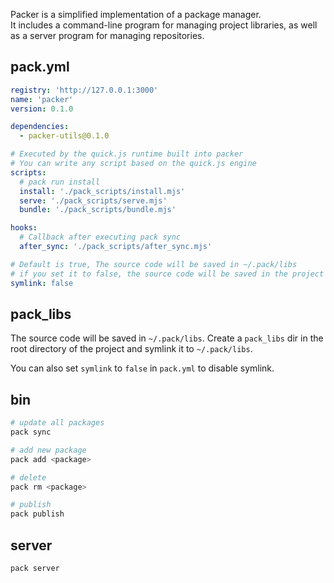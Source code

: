 Packer is a simplified implementation of a package manager.  
It includes a command-line program for managing project libraries, as well as a server program for managing repositories.  

## pack.yml
```yml
registry: 'http://127.0.0.1:3000'
name: 'packer'
version: 0.1.0

dependencies:
  - packer-utils@0.1.0

# Executed by the quick.js runtime built into packer
# You can write any script based on the quick.js engine
scripts:
  # pack run install
  install: './pack_scripts/install.mjs'
  serve: './pack_scripts/serve.mjs'
  bundle: './pack_scripts/bundle.mjs'

hooks:
  # Callback after executing pack sync
  after_sync: './pack_scripts/after_sync.mjs'

# Default is true, The source code will be saved in ~/.pack/libs
# if you set it to false, the source code will be saved in the project directory
symlink: false
```
## pack_libs
The source code will be saved in `~/.pack/libs`.
Create a `pack_libs` dir in the root directory of the project and symlink it to `~/.pack/libs`.

You can also set `symlink` to `false` in `pack.yml` to disable symlink.

## bin

```bash
# update all packages
pack sync

# add new package
pack add <package>

# delete
pack rm <package>

# publish
pack publish
```

## server
```bash
pack server
```
